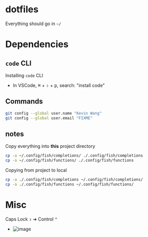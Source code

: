 # dotfiles

Everything should go in `~/`

# Dependencies

## `code` CLI

Installing `code` CLI
- In VSCode, <kbd>⌘</kbd> + <kbd>⇧</kbd> + <kbd>p</kbd>, search: "install code"

## Commands

```sh
git config --global user.name "Kevin Wang"
git config --global user.email "FIXME"
```

## notes

Copy everything into **this** project directory

```sh
cp -a ~/.config/fish/completions/ ./.config/fish/completions
cp -a ~/.config/fish/functions/ ./.config/fish/functions
```

Copying from project to local

```sh
cp -a ./.config/fish/completions ~/.config/fish/completions/
cp -a ./.config/fish/functions ~/.config/fish/functions/ 
```

# Misc

Caps Lock <kbd>⇪</kbd> ➜ Control <kbd>⌃</kbd>
- ![image](https://user-images.githubusercontent.com/26389321/131413420-45915f24-b0d9-4107-9205-2a2bc9e795d8.png)

